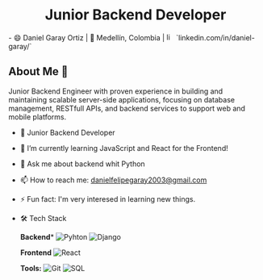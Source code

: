 <div align="center">
<h1 align="center"> Junior Backend Developer </h1>
</div>
- 😄 Daniel Garay Ortiz | 🌱 Medellín, Colombia | <a href='https://www.linkedin.com/in/daniel-garay-264956342/' target="_blank"><img src="https://avatars3.githubusercontent.com/u/357098" width="15" height="15" alt="linkedin logo"/></a> `linkedin.com/in/daniel-garay/`

## About Me 👋

Junior Backend Engineer with proven experience in building and maintaining scalable server-side applications, focusing on database management, RESTfull APIs, and backend services to support web and mobile platforms.

- 🔭 Junior Backend Developer 
- 🌱 I’m currently learning JavaScript and React for the Frontend!
- 💬 Ask me about backend whit Python
- 📫 How to reach me: danielfelipegaray2003@gmail.com
- ⚡ Fun fact: I'm very interesed in learning new things.

- 🛠️ Tech Stack
  
  **Backend***
  ![Pyhton](https://img.shields.io/badge/Python-yellow)
  ![Django]( https://img.shields.io/badge/Django-green%20)
  
   **Frontend**
  ![React](https://img.shields.io/badge/React-61DAFB?logo=react&logoColor=black)

  **Tools:**
  ![Git](https://img.shields.io/badge/Git-F05032?logo=git&logoColor=white)
  ![SQL](https://img.shields.io/badge/SQL-lightblue)

 




